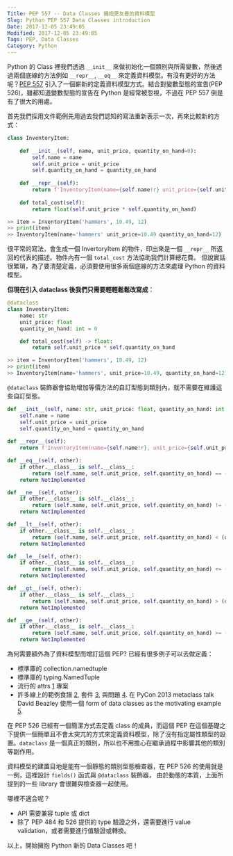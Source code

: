 ```yaml
---
Title: PEP 557 -- Data Classes 擁抱更友善的資料模型
Slug: Python PEP 557 Data Classes introduction
Date: 2017-12-05 23:49:05
Modified: 2017-12-05 23:49:05
Tags: PEP, Data Classes
Category: Python
---
```


Python 的 Class 裡我們透過 `__init__` 來做初始化一個類別與所需變數，然後透過兩個底線的方法例如 `__repr__`, `__eq__` 來定義資料模型。有沒有更好的方法呢？[PEP 557](https://www.python.org/dev/peps/pep-0557/) 引入了一個嶄新的定義資料模型方式。結合對變數型態的宣告(PEP 526)，雖都知道變數型態的宣告在 Python 是經常被忽視，不過在 PEP 557 倒是有了很大的用處。


首先我們採用文件範例先用過去我們認知的寫法重新表示一次，再來比較新的方式：

```python
class InventoryItem:
    
    def __init__(self, name, unit_price, quantity_on_hand=0):
        self.name = name
        self.unit_price = unit_price
        self.quantity_on_hand = quantity_on_hand
    
    def __repr__(self):
        return f'InventoryItem(name={self.name!r} unit_price={self.unit_price!r} quantity_on_hand={self.quantity_on_hand!r})'
    
    def total_cost(self):
        return float(self.unit_price * self.quantity_on_hand)

>> item = InventoryItem('hammers', 10.49, 12)
>> print(item)
>> InventoryItem(name='hammers' unit_price=10.49 quantity_on_hand=12)
```

很平常的寫法，會生成一個 InvertoryItem 的物件，印出來是一個 `__repr__` 所返回的代表的描述。物件內有一個 `total_cost` 方法協助我們計算總花費。 但說實話很繁瑣，為了要清楚定義，必須要使用很多兩個底線的方法來處理 Python 的資料模型。


**但現在引入 dataclass 後我們只需要輕輕鬆鬆改寫成**：

```python
@dataclass
class InventoryItem:
    name: str
    unit_price: float
    quantity_on_hand: int = 0

    def total_cost(self) -> float:
        return self.unit_price * self.quantity_on_hand

>> item = InventoryItem('hammers', 10.49, 12)
>> print(item)
>> InventoryItem(name='hammers', unit_price=10.49, quantity_on_hand=12)
```


`@dataclass` 裝飾器會協助增加等價方法的自訂型態到類別內，就不需要在維護這些自訂型態。

```python
def __init__(self, name: str, unit_price: float, quantity_on_hand: int = 0) -> None:
    self.name = name
    self.unit_price = unit_price
    self.quantity_on_hand = quantity_on_hand
    
def __repr__(self):
    return f'InventoryItem(name={self.name!r}, unit_price={self.unit_price!r}, quantity_on_hand={self.quantity_on_hand!r})'

def __eq__(self, other):
    if other.__class__ is self.__class__:
        return (self.name, self.unit_price, self.quantity_on_hand) == (other.name, other.unit_price, other.quantity_on_hand)
    return NotImplemented

def __ne__(self, other):
    if other.__class__ is self.__class__:
        return (self.name, self.unit_price, self.quantity_on_hand) != (other.name, other.unit_price, other.quantity_on_hand)
    return NotImplemented

def __lt__(self, other):
    if other.__class__ is self.__class__:
        return (self.name, self.unit_price, self.quantity_on_hand) < (other.name, other.unit_price, other.quantity_on_hand)
    return NotImplemented

def __le__(self, other):
    if other.__class__ is self.__class__:
        return (self.name, self.unit_price, self.quantity_on_hand) <= (other.name, other.unit_price, other.quantity_on_hand)
    return NotImplemented

def __gt__(self, other):
    if other.__class__ is self.__class__:
        return (self.name, self.unit_price, self.quantity_on_hand) > (other.name, other.unit_price, other.quantity_on_hand)
    return NotImplemented

def __ge__(self, other):
    if other.__class__ is self.__class__:
        return (self.name, self.unit_price, self.quantity_on_hand) >= (other.name, other.unit_price, other.quantity_on_hand)
    return NotImplemented
```


為何需要額外為了資料模型而增訂這個 PEP? 已經有很多例子可以去做定義：

+ 標準庫的 collection.namedtuple 
+ 標準庫的 typing.NamedTuple
+ 流行的 attrs [1](https://www.python.org/dev/peps/pep-0557/#id16) 專案
+ 許多線上的範例食譜 [2](https://www.python.org/dev/peps/pep-0557/#id17), 套件 [3](https://www.python.org/dev/peps/pep-0557/#id18), 與問題 [4](https://www.python.org/dev/peps/pep-0557/#id19). 在 PyCon 2013 metaclass talk David Beazley 使用一個 form of data classes as the motivating example [5](https://www.python.org/dev/peps/pep-0557/#id20).


在 PEP 526 已經有一個簡潔方式去定義 class 的成員，而這個 PEP 在這個基礎之下提供一個簡單且不會太突兀的方式來定義資料模型，除了沒有指定屬性類型的設置。`dataclass` 是一個真正的類別，所以也不用擔心在繼承過程中影響其他的類別等副作用。


資料模型的建置目地是能有一個靜態的類別型態檢查器，在 PEP 526 的使用就是一例，這裡設計 `fields()` 函式與 `@dataclass` 裝飾器， 由於動態的本質，上面所提到的一些 library 會很難與檢查器一起使用。


哪裡不適合呢？

+ API 需要兼容 tuple 或 dict
+ 除了 PEP 484 和 526 提供的 type 驗證之外，還需要進行 value validation，或者需要進行值驗證或轉換。


以上，開始擁抱 Python 新的 Data Classes 吧！
